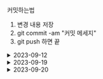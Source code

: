 커밋하는법
1. 변경 내용 저장
2. git commit -am "커밋 메세지"
3. git push 하면 끝 

<details>
<summary>2023-09-12</summary>

-네트워크 개념 (TCP/TP, NETmask, IPclass,Routing,VPN) 노션 산출물 작성

</details>

<details>
<summary>2023-09-19</summary>

- 네트워크 개념 (IPv4,IPv6,NIC,MAC address,FTP,Telnet,SSH,Well known port,Linux command) 노션 산출물 작성

- "AI시대 기술동향과 활용방안" 서울시 디지털수석 이상용

- VM 환경 Rocky Linux OS 설치 및 IP 세팅

</details>

<details>
<summary>2023-09-20</summary>

- 네트워크 개념 (Linux command Detail) 노션 산출물 내용 추가

- VM 환경 Rocky Linux OS Weepkeeper 설치 환경 구성 및 라이센스 발급 전 단계까지 완료

</details>